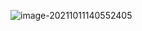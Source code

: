 ![image-20211011140552405](C:\Users\18352\AppData\Roaming\Typora\typora-user-images\image-20211011140552405.png)

